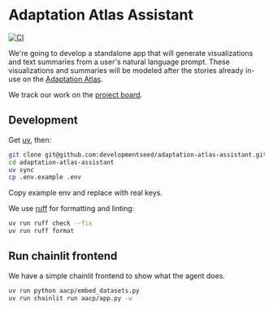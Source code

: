 # Adaptation Atlas Assistant

[![CI](https://github.com/developmentseed/adaptation-atlas-assistant/actions/workflows/ci.yaml/badge.svg)](https://github.com/developmentseed/adaptation-atlas-assistant/actions/workflows/ci.yaml)

We're going to develop a standalone app that will generate visualizations and text summaries from a user's natural language prompt.
These visualizations and summaries will be modeled after the stories already in-use on the [Adaptation Atlas](https://adaptationatlas.cgiar.org/).

We track our work on the [project board](https://github.com/orgs/developmentseed/projects/158).

## Development

Get [uv](https://docs.astral.sh/uv/getting-started/installation/), then:

```sh
git clone git@github.com:developmentseed/adaptation-atlas-assistant.git
cd adaptation-atlas-assistant
uv sync
cp .env.example .env
```

Copy example env and replace with real keys.

We use [ruff](https://github.com/astral-sh/ruff) for formatting and linting:

```sh
uv run ruff check --fix
uv run ruff format
```

## Run chainlit frontend

We have a simple chainlit frontend to show what the agent does.

```bash
uv run python aacp/embed_datasets.py
uv run chainlit run aacp/app.py -w
```

